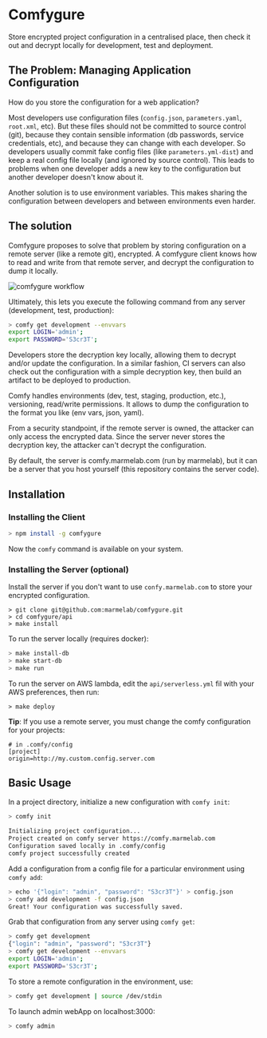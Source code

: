 # Comfygure

Store encrypted project configuration in a centralised place, then check it out and decrypt locally for development, test and deployment.

## The Problem: Managing Application Configuration

How do you store the configuration for a web application?

Most developers use configuration files (`config.json`, `parameters.yaml`, `root.xml`, etc). But these files should not be committed to source control (git), because they contain sensible information (db passwords, service credentials, etc), and because they can change with each developer. So developers usually commit fake config files (like `parameters.yml-dist`) and keep a real config file locally (and ignored by source control). This leads to problems when one developer adds a new key to the configuration but another developer doesn't know about it.

Another solution is to use environment variables. This makes sharing the configuration between developers and between environments even harder.

## The solution

Comfygure proposes to solve that problem by storing configuration on a remote server (like a remote git), encrypted. A comfygure client knows how to read and write from that remote server, and decrypt the configuration to dump it locally.

![comfygure workflow](./comfy.png)

Ultimately, this lets you execute the following command from any server (development, test, production):

```sh
> comfy get development --envvars
export LOGIN='admin';
export PASSWORD='S3cr3T';
```

Developers store the decryption key locally, allowing them to decrypt and/or update the configuration. In a similar fashion, CI servers can also check out the configuration with a simple decryption key, then build an artifact to be deployed to production.

Comfy handles environments (dev, test, staging, production, etc.), versioning, read/write permissions. It allows to dump the configuration to the format you like (env vars, json, yaml).

From a security standpoint, if the remote server is owned, the attacker can only access the encrypted data. Since the server never stores the decryption key, the attacker can't decrypt the configuration.

By default, the server is comfy.marmelab.com (run by marmelab), but it can be a server that you host yourself (this repository contains the server code).

## Installation

### Installing the Client

```sh
> npm install -g comfygure
```

Now the `comfy` command is available on your system.

### Installing the Server (optional)

Install the server if you don't want to use `confy.marmelab.com` to store your encrypted configuration.

```
> git clone git@github.com:marmelab/comfygure.git
> cd comfygure/api
> make install
```

To run the server locally (requires docker):

```sh
> make install-db
> make start-db
> make run
```

To run the server on AWS lambda, edit the `api/serverless.yml` fil with your AWS preferences, then run:

```
> make deploy
```

**Tip**: If you use a remote server, you must change the comfy configuration for your projects:

```config
# in .comfy/config
[project]
origin=http://my.custom.config.server.com
```

## Basic Usage

In a project directory, initialize a new configuration with `comfy init`:

```sh
> comfy init

Initializing project configuration...
Project created on comfy server https://comfy.marmelab.com
Configuration saved locally in .comfy/config
comfy project successfully created
```

Add a configuration from a config file for a particular environment using `comfy add`:

```sh
> echo '{"login": "admin", "password": "S3cr3T"}' > config.json
> comfy add development -f config.json
Great! Your configuration was successfully saved.
```

Grab that configuration from any server using `comfy get`:

```sh
> comfy get development
{"login": "admin", "password": "S3cr3T"}
> comfy get development --envvars
export LOGIN='admin';
export PASSWORD='S3cr3T';
```

To store a remote configuration in the environment, use:

```sh
> comfy get development | source /dev/stdin
```

To launch admin webApp on localhost:3000:

```sh
> comfy admin
```
